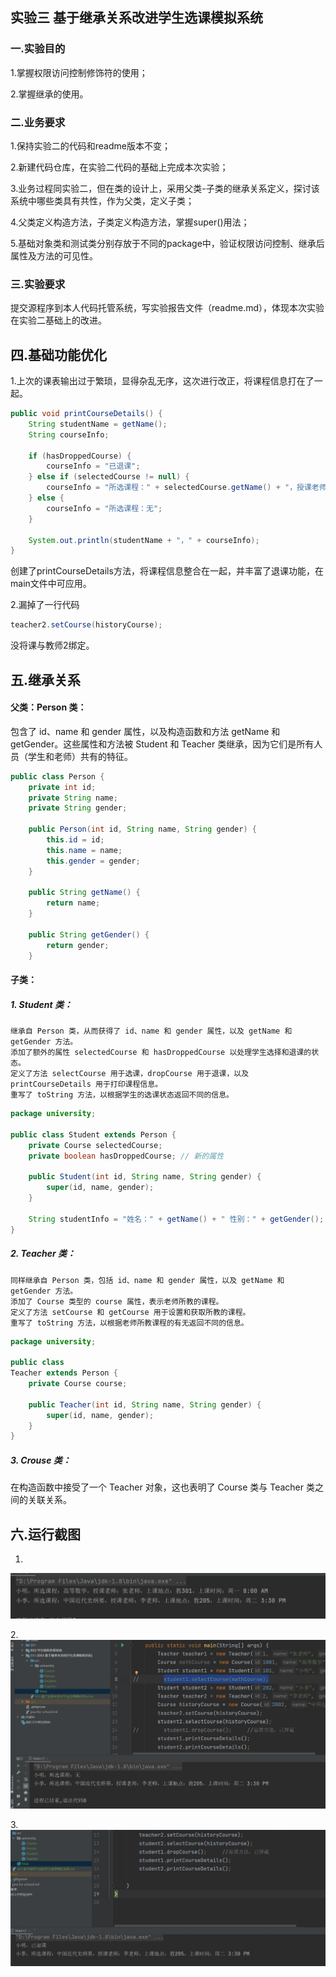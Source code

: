 ## 实验三  基于继承关系改进学生选课模拟系统

### 一.实验目的

1.掌握权限访问控制修饰符的使用；

2.掌握继承的使用。

### 二.业务要求

1.保持实验二的代码和readme版本不变；

2.新建代码仓库，在实验二代码的基础上完成本次实验；

3.业务过程同实验二，但在类的设计上，采用父类-子类的继承关系定义，探讨该系统中哪些类具有共性，作为父类，定义子类；

4.父类定义构造方法，子类定义构造方法，掌握super()用法；

5.基础对象类和测试类分别存放于不同的package中，验证权限访问控制、继承后属性及方法的可见性。

### 三.实验要求

提交源程序到本人代码托管系统，写实验报告文件（readme.md），体现本次实验在实验二基础上的改进。

## 四.基础功能优化

1.上次的课表输出过于繁琐，显得杂乱无序，这次进行改正，将课程信息打在了一起。

```java
public void printCourseDetails() {
    String studentName = getName();
    String courseInfo;

    if (hasDroppedCourse) {
        courseInfo = "已退课";
    } else if (selectedCourse != null) {
        courseInfo = "所选课程：" + selectedCourse.getName() + "，授课老师：" + selectedCourse.getTeacher().getName() + "，上课地点：" + selectedCourse.getLocation() + "，上课时间：" + selectedCourse.getTime();
    } else {
        courseInfo = "所选课程：无";
    }

    System.out.println(studentName + "，" + courseInfo);
}
```

创建了printCourseDetails方法，将课程信息整合在一起，并丰富了退课功能，在main文件中可应用。

2.漏掉了一行代码

```java
teacher2.setCourse(historyCourse);
```

没将课与教师2绑定。

## 五.继承关系

#### 父类：Person 类：

包含了 id、name 和 gender 属性，以及构造函数和方法 getName 和 getGender。这些属性和方法被 Student 和 Teacher 类继承，因为它们是所有人员（学生和老师）共有的特征。

```java
public class Person {
    private int id;
    private String name;
    private String gender;

    public Person(int id, String name, String gender) {
        this.id = id;
        this.name = name;
        this.gender = gender;
    }

    public String getName() {
        return name;
    }

    public String getGender() {
        return gender;
    }
```

#### 子类：

##### 1. Student 类：

```
继承自 Person 类，从而获得了 id、name 和 gender 属性，以及 getName 和 getGender 方法。
添加了额外的属性 selectedCourse 和 hasDroppedCourse 以处理学生选择和退课的状态。
定义了方法 selectCourse 用于选课，dropCourse 用于退课，以及 printCourseDetails 用于打印课程信息。
重写了 toString 方法，以根据学生的选课状态返回不同的信息。
```

```java
package university;

public class Student extends Person {
    private Course selectedCourse;
    private boolean hasDroppedCourse; // 新的属性

    public Student(int id, String name, String gender) {
        super(id, name, gender);
    }

    String studentInfo = "姓名：" + getName() + " 性别：" + getGender();
}
```

##### 2. Teacher 类：

```
同样继承自 Person 类，包括 id、name 和 gender 属性，以及 getName 和 getGender 方法。
添加了 Course 类型的 course 属性，表示老师所教的课程。
定义了方法 setCourse 和 getCourse 用于设置和获取所教的课程。
重写了 toString 方法，以根据老师所教课程的有无返回不同的信息。
```

```java
package university;

public class
Teacher extends Person {
    private Course course;

    public Teacher(int id, String name, String gender) {
        super(id, name, gender);
    }
}
```

##### 3. Crouse 类：

在构造函数中接受了一个 Teacher 对象，这也表明了 Course 类与 Teacher 类之间的关联关系。

## 六.运行截图

1.

![正常选课](https://github.com/Byzhazha/java_for_school/blob/master/EX3%20%E5%9F%BA%E4%BA%8E%E7%BB%A7%E6%89%BF%E5%85%B3%E7%B3%BB%E7%9A%84%E5%AD%A6%E7%94%9F%E9%80%89%E8%AF%BE%E6%A8%A1%E6%8B%9F%E7%B3%BB%E7%BB%9F/%E6%AD%A3%E5%B8%B8%E9%80%89%E8%AF%BE.png)

2.![未选课](https://github.com/Byzhazha/java_for_school/blob/master/EX3%20%E5%9F%BA%E4%BA%8E%E7%BB%A7%E6%89%BF%E5%85%B3%E7%B3%BB%E7%9A%84%E5%AD%A6%E7%94%9F%E9%80%89%E8%AF%BE%E6%A8%A1%E6%8B%9F%E7%B3%BB%E7%BB%9F/%E6%9C%AA%E9%80%89%E8%AF%BE.png)

3.![退课](https://github.com/Byzhazha/java_for_school/blob/master/EX3%20%E5%9F%BA%E4%BA%8E%E7%BB%A7%E6%89%BF%E5%85%B3%E7%B3%BB%E7%9A%84%E5%AD%A6%E7%94%9F%E9%80%89%E8%AF%BE%E6%A8%A1%E6%8B%9F%E7%B3%BB%E7%BB%9F/%E9%80%80%E8%AF%BE.png)